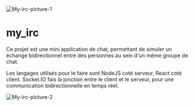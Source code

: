 ![My-irc-picture-1](https://user-images.githubusercontent.com/56683920/86962390-18c97380-c163-11ea-9daf-c682edd88956.png)


# my_irc
Ce projet est une mini application de chat, permettant de simuler un échange bidirectionnel entre des personnes au sein d'un même groupe de chat.

Les langages utilisés pour le faire sont
  NodeJS coté serveur, 
  React coté client.
  Socket.IO fais la jonction entre le client et le serveur, pour une communication bidirectionnelle en temps réel.

![My-irc-picture-2](https://user-images.githubusercontent.com/56683920/86962545-634af000-c163-11ea-9413-555c29601cef.png)

